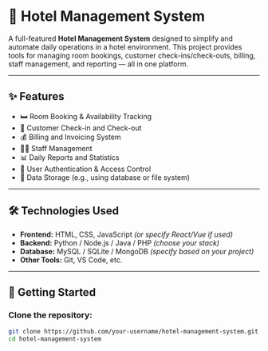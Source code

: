 # 🏨 Hotel Management System

A full-featured **Hotel Management System** designed to simplify and automate daily operations in a hotel environment. This project provides tools for managing room bookings, customer check-ins/check-outs, billing, staff management, and reporting — all in one platform.

---

## ✨ Features

- 🛏️ Room Booking & Availability Tracking  
- 👤 Customer Check-in and Check-out  
- 💰 Billing and Invoicing System  
- 🧑‍💼 Staff Management  
- 📊 Daily Reports and Statistics  
- 🔐 User Authentication & Access Control  
- 📁 Data Storage (e.g., using database or file system)

---

## 🛠️ Technologies Used

- **Frontend:** HTML, CSS, JavaScript *(or specify React/Vue if used)*
- **Backend:** Python / Node.js / Java / PHP *(choose your stack)*
- **Database:** MySQL / SQLite / MongoDB *(specify based on your project)*
- **Other Tools:** Git, VS Code, etc.

---

## 🚀 Getting Started

### Clone the repository:

```bash
git clone https://github.com/your-username/hotel-management-system.git
cd hotel-management-system
